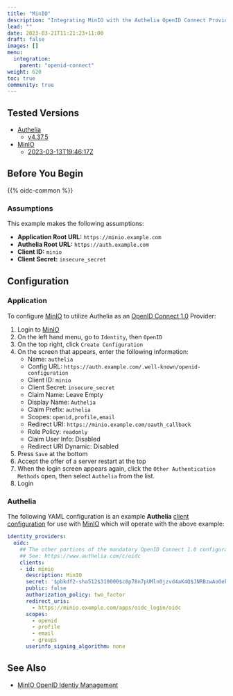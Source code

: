 ```yaml
---
title: "MinIO"
description: "Integrating MinIO with the Authelia OpenID Connect Provider."
lead: ""
date: 2023-03-21T11:21:23+11:00
draft: false
images: []
menu:
  integration:
    parent: "openid-connect"
weight: 620
toc: true
community: true
---
```


## Tested Versions

* [Authelia]
  * [v4.37.5](https://github.com/authelia/authelia/releases/tag/v4.37.5)
* [MinIO]
  * [2023-03-13T19:46:17Z](https://github.com/minio/minio/releases/tag/RELEASE.2023-03-13T19-46-17Z)

## Before You Begin

{{% oidc-common %}}

### Assumptions

This example makes the following assumptions:

* __Application Root URL:__ `https://minio.example.com`
* __Authelia Root URL:__ `https://auth.example.com`
* __Client ID:__ `minio`
* __Client Secret:__ `insecure_secret`

## Configuration

### Application

To configure [MinIO] to utilize Authelia as an [OpenID Connect 1.0] Provider:

1. Login to [MinIO]
2. On the left hand menu, go to `Identity`, then `OpenID`
3. On the top right, click `Create Configuration`
4. On the screen that appears, enter the following information:
    - Name: `authelia`
    - Config URL: `https://auth.example.com/.well-known/openid-configuration`
    - Client ID: `minio`
    - Client Secret: `insecure_secret`
    - Claim Name: Leave Empty
    - Display Name: `Authelia`
    - Claim Prefix: `authelia`
    - Scopes: `openid,profile,email`
    - Redirect URI: `https://minio.example.com/oauth_callback`
    - Role Policy: `readonly`
    - Claim User Info: Disabled
    - Redirect URI Dynamic: Disabled
5. Press `Save` at the bottom
6. Accept the offer of a server restart at the top
7. When the login screen appears again, click the `Other Authentication Methods` open, then select `Authelia` from the list.
8. Login

### Authelia

The following YAML configuration is an example __Authelia__
[client configuration](../../../configuration/identity-providers/open-id-connect.md#clients) for use with [MinIO]
which will operate with the above example:

```yaml
identity_providers:
  oidc:
    ## The other portions of the mandatory OpenID Connect 1.0 configuration go here.
    ## See: https://www.authelia.com/c/oidc
    clients:
    - id: minio
      description: MinIO
      secret: '$pbkdf2-sha512$310000$c8p78n7pUMln0jzvd4aK4Q$JNRBzwAo0ek5qKn50cFzzvE9RXV88h1wJn5KGiHrD0YKtZaR/nCb2CJPOsKaPK0hjf.9yHxzQGZziziccp6Yng'  # The digest of 'insecure_secret'.
      public: false
      authorization_policy: two_factor
      redirect_uris:
        - https://minio.example.com/apps/oidc_login/oidc
      scopes:
        - openid
        - profile
        - email
        - groups
      userinfo_signing_algorithm: none
```

## See Also

- [MinIO OpenID Identiy Management](https://min.io/docs/minio/linux/reference/minio-server/minio-server.html#minio-server-envvar-external-identity-management-openid)

[MinIO]: https://minio.com/
[Authelia]: https://www.authelia.com
[OpenID Connect 1.0]: ../../openid-connect/introduction.md
